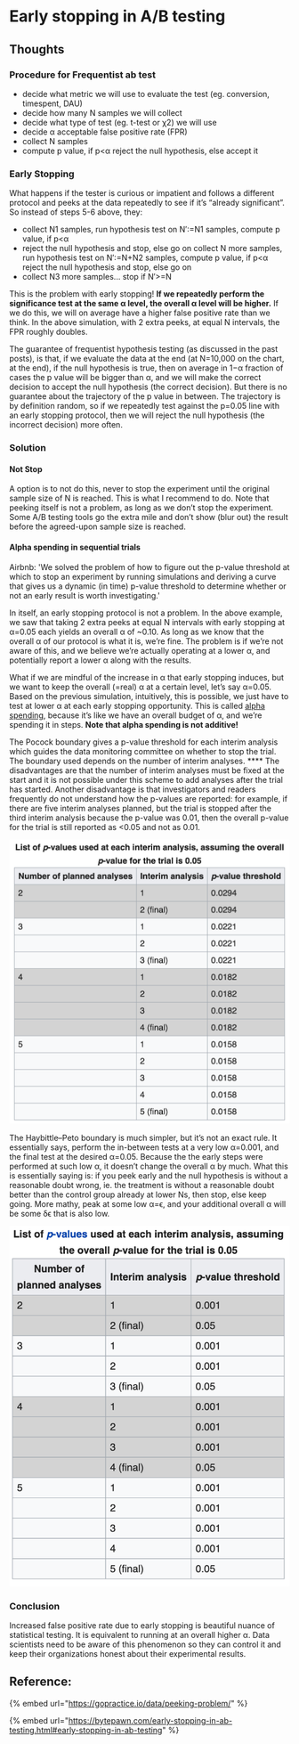 # Early stopping in A/B testing

## Thoughts

### Procedure for Frequentist ab test

* decide what metric we will use to evaluate the test (eg. conversion, timespent, DAU)
* decide how many N samples we will collect
* decide what type of test (eg. t-test or χ2) we will use
* decide α acceptable false positive rate (FPR)
* collect N samples
* compute p value, if p<α reject the null hypothesis, else accept it

### Early Stopping

What happens if the tester is curious or impatient and follows a different protocol and peeks at the data repeatedly to see if it’s “already significant”. So instead of steps 5-6 above, they:

* collect N1 samples, run hypothesis test on N′:=N1 samples, compute p value, if p<α
* reject the null hypothesis and stop, else go on collect N more samples, run hypothesis test on N′:=N+N2 samples, compute p value, if p<α reject the null hypothesis and stop, else go on
* collect N3 more samples... stop if N′>=N

This is the problem with early stopping! **If we repeatedly perform the significance test at the same α level, the overall α level will be higher.** If we do this, we will on average have a higher false positive rate than we think. In the above simulation, with 2 extra peeks, at equal N intervals, the FPR roughly doubles.

The guarantee of frequentist hypothesis testing (as discussed in the past posts), is that, if we evaluate the data at the end (at N=10,000 on the chart, at the end), if the null hypothesis is true, then on average in 1−α fraction of cases the p value will be bigger than α, and we will make the correct decision to accept the null hypothesis (the correct decision). But there is no guarantee about the trajectory of the p value in between. The trajectory is by definition random, so if we repeatedly test against the p=0.05 line with an early stopping protocol, then we will reject the null hypothesis (the incorrect decision) more often.

### Solution

#### Not Stop

A option is to not do this, never to stop the experiment until the original sample size of N is reached. This is what I recommend to do. Note that peeking itself is not a problem, as long as we don’t stop the experiment. Some A/B testing tools go the extra mile and don’t show (blur out) the result before the agreed-upon sample size is reached.

#### Alpha spending in sequential trials

Airbnb: 'We solved the problem of how to figure out the p-value threshold at which to stop an experiment by running simulations and deriving a curve that gives us a dynamic (in time) p-value threshold to determine whether or not an early result is worth investigating.'

In itself, an early stopping protocol is not a problem. In the above example, we saw that taking 2 extra peeks at equal N intervals with early stopping at α=0.05 each yields an overall α of \~0.10. As long as we know that the overall α of our protocol is what it is, we’re fine. The problem is if we’re not aware of this, and we believe we’re actually operating at a lower α, and potentially report a lower α along with the results.

What if we are mindful of the increase in α that early stopping induces, but we want to keep the overall (=real) α at a certain level, let’s say α=0.05. Based on the previous simulation, intuitively, this is possible, we just have to test at lower α at each early stopping opportunity. This is called [alpha spending](https://en.wikipedia.org/wiki/Sequential\_analysis), because it’s like we have an overall budget of α, and we’re spending it in steps. **Note that alpha spending is not additive!**

The Pocock boundary gives a p-value threshold for each interim analysis which guides the data monitoring committee on whether to stop the trial. The boundary used depends on the number of interim analyses. **** The disadvantages are that the number of interim analyses must be fixed at the start and it is not possible under this scheme to add analyses after the trial has started. Another disadvantage is that investigators and readers frequently do not understand how the p-values are reported: for example, if there are five interim analyses planned, but the trial is stopped after the third interim analysis because the p-value was 0.01, then the overall p-value for the trial is still reported as <0.05 and not as 0.01.

![Pocock boundary ](<.gitbook/assets/image (3).png>)

The Haybittle–Peto boundary is much simpler, but it’s not an exact rule. It essentially says, perform the in-between tests at a very low α=0.001, and the final test at the desired α=0.05. Because the the early steps were performed at such low α, it doesn’t change the overall α by much. What this is essentially saying is: if you peek early and the null hypothesis is without a reasonable doubt wrong, ie. the treatment is without a reasonable doubt better than the control group already at lower Ns, then stop, else keep going. More mathy, peak at some low α=ϵ, and your additional overall α will be some δϵ that is also low.

![](<.gitbook/assets/image (4).png>)

### Conclusion

Increased false positive rate due to early stopping is beautiful nuance of statistical testing. It is equivalent to running at an overall higher α. Data scientists need to be aware of this phenomenon so they can control it and keep their organizations honest about their experimental results.

## Reference:

{% embed url="https://gopractice.io/data/peeking-problem/" %}

{% embed url="https://bytepawn.com/early-stopping-in-ab-testing.html#early-stopping-in-ab-testing" %}
